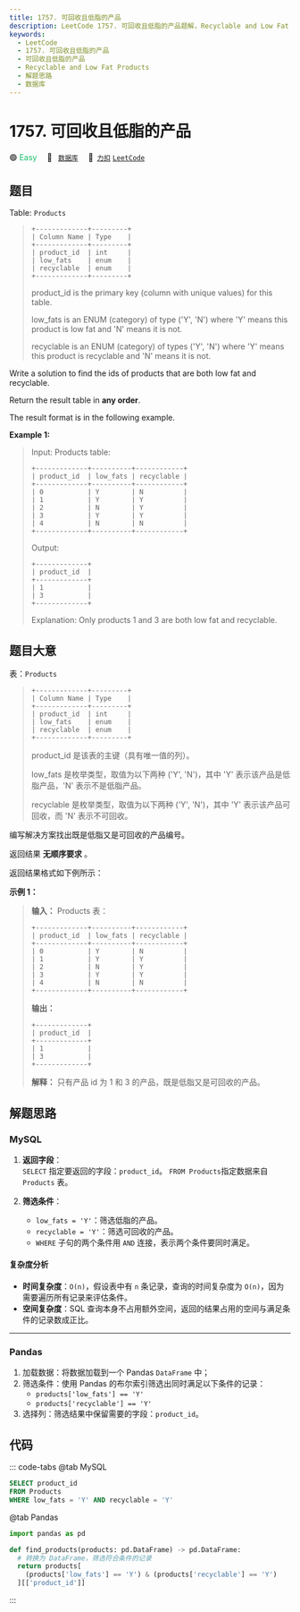 ```yaml
---
title: 1757. 可回收且低脂的产品
description: LeetCode 1757. 可回收且低脂的产品题解，Recyclable and Low Fat Products，包含解题思路、复杂度分析以及完整的 JavaScript 代码实现。
keywords:
  - LeetCode
  - 1757. 可回收且低脂的产品
  - 可回收且低脂的产品
  - Recyclable and Low Fat Products
  - 解题思路
  - 数据库
---
```


# 1757. 可回收且低脂的产品

🟢 <font color=#15bd66>Easy</font>&emsp; 🔖&ensp; [`数据库`](/tag/database.md)&emsp; 🔗&ensp;[`力扣`](https://leetcode.cn/problems/recyclable-and-low-fat-products) [`LeetCode`](https://leetcode.com/problems/recyclable-and-low-fat-products)

## 题目

Table: `Products`

> ```
> +-------------+---------+
> | Column Name | Type    |
> +-------------+---------+
> | product_id  | int     |
> | low_fats    | enum    |
> | recyclable  | enum    |
> +-------------+---------+
> ```
>
> product_id is the primary key (column with unique values) for this table.
>
> low_fats is an ENUM (category) of type ('Y', 'N') where 'Y' means this product is low fat and 'N' means it is not.
>
> recyclable is an ENUM (category) of types ('Y', 'N') where 'Y' means this product is recyclable and 'N' means it is not.

Write a solution to find the ids of products that are both low fat and
recyclable.

Return the result table in **any order**.

The result format is in the following example.

**Example 1:**

> Input:
> Products table:
>
> ```
> +-------------+----------+------------+
> | product_id  | low_fats | recyclable |
> +-------------+----------+------------+
> | 0           | Y        | N          |
> | 1           | Y        | Y          |
> | 2           | N        | Y          |
> | 3           | Y        | Y          |
> | 4           | N        | N          |
> +-------------+----------+------------+
> ```
>
> Output:
>
> ```
> +-------------+
> | product_id  |
> +-------------+
> | 1           |
> | 3           |
> +-------------+
> ```
>
> Explanation: Only products 1 and 3 are both low fat and recyclable.

## 题目大意

表：`Products`

> ```
> +-------------+---------+
> | Column Name | Type    |
> +-------------+---------+
> | product_id  | int     |
> | low_fats    | enum    |
> | recyclable  | enum    |
> +-------------+---------+
> ```
>
> product_id 是该表的主键（具有唯一值的列）。
>
> low_fats 是枚举类型，取值为以下两种 ('Y', 'N')，其中 'Y' 表示该产品是低脂产品，'N' 表示不是低脂产品。
>
> recyclable 是枚举类型，取值为以下两种 ('Y', 'N')，其中 'Y' 表示该产品可回收，而 'N' 表示不可回收。

编写解决方案找出既是低脂又是可回收的产品编号。

返回结果 **无顺序要求** 。

返回结果格式如下例所示：

**示例 1：**

> **输入：**
> Products 表：
>
> ```
> +-------------+----------+------------+
> | product_id  | low_fats | recyclable |
> +-------------+----------+------------+
> | 0           | Y        | N          |
> | 1           | Y        | Y          |
> | 2           | N        | Y          |
> | 3           | Y        | Y          |
> | 4           | N        | N          |
> +-------------+----------+------------+
> ```
>
> **输出：**
>
> ```
> +-------------+
> | product_id  |
> +-------------+
> | 1           |
> | 3           |
> +-------------+
> ```
>
> **解释：**
> 只有产品 id 为 1 和 3 的产品，既是低脂又是可回收的产品。

## 解题思路

### MySQL

1. **返回字段**：  
   `SELECT` 指定要返回的字段：`product_id`。
   `FROM Products`指定数据来自`Products` 表。

2. **筛选条件**：
   - `low_fats = 'Y'`：筛选低脂的产品。
   - `recyclable = 'Y'`：筛选可回收的产品。
   - `WHERE` 子句的两个条件用 `AND` 连接，表示两个条件要同时满足。

#### 复杂度分析

- **时间复杂度**：`O(n)`，假设表中有 `n` 条记录，查询的时间复杂度为 `O(n)`，因为需要遍历所有记录来评估条件。
- **空间复杂度**：SQL 查询本身不占用额外空间，返回的结果占用的空间与满足条件的记录数成正比。

---

### Pandas

1. 加载数据：将数据加载到一个 Pandas `DataFrame` 中；
2. 筛选条件：使用 Pandas 的布尔索引筛选出同时满足以下条件的记录：
   - `products['low_fats'] == 'Y'`
   - `products['recyclable'] == 'Y'`
3. 选择列：筛选结果中保留需要的字段：`product_id`。

## 代码

::: code-tabs
@tab MySQL

```sql
SELECT product_id
FROM Products
WHERE low_fats = 'Y' AND recyclable = 'Y'
```

@tab Pandas

```python
import pandas as pd

def find_products(products: pd.DataFrame) -> pd.DataFrame:
  # 转换为 DataFrame，筛选符合条件的记录
  return products[
    (products['low_fats'] == 'Y') & (products['recyclable'] == 'Y')
  ][['product_id']]
```

:::
